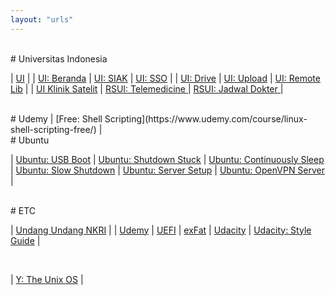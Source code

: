 ```yaml
---
layout: "urls"
---
```


<br>
# Universitas Indonesia

| [UI](https://ui.ac.id/) | 
| [UI: Beranda](https://beranda.ui.ac.id/) | [UI: SIAK](https://academic.ui.ac.id/) | [UI: SSO](https://sso.ui.ac.id/) |
| [UI: Drive](https://drive.ui.ac.id/)     | [UI: Upload](http://upload.ui.ac.id/)  | [UI: Remote Lib](https://remote-lib.ui.ac.id/) | 
| [UI Klinik Satelit](https://reservasi.ehealth.co.id/) | [RSUI: Telemedicine  ](http://bit.ly/telemedicineRSUI) | [RSUI: Jadwal Dokter ](http://bit.ly/jadwaldokterRSUI) |

<br>
# Udemy
| [Free: Shell Scripting](https://www.udemy.com/course/linux-shell-scripting-free/) |

<br>
# Ubuntu

| [Ubuntu: USB Boot](https://ubuntu.com/tutorials/create-a-usb-stick-on-ubuntu) | [Ubuntu: Shutdown Stuck](https://askubuntu.com/questions/1029068/ubuntu-18-04-stuck-at-shutdown) | [Ubuntu: Continuously Sleep](https://unix.stackexchange.com/questions/25133/ubuntu-server-continuously-goes-to-sleep/)
| [Ubuntu: Slow Shutdown](https://medium.com/@sbyang/slow-shut-down-of-ubuntu-18-04-e5fcc31255e2) | [Ubuntu: Server Setup](https://www.digitalocean.com/community/tutorials/initial-server-setup-with-ubuntu-20-04) | [Ubuntu: OpenVPN Server](https://www.digitalocean.com/community/tutorials/how-to-set-up-and-configure-an-openvpn-server-on-ubuntu-20-04) |

<br>
# ETC

| [Undang Undang NKRI](https://uu.vlsm.org/) |
| [Udemy](https://www.udemy.com/) | [UEFI](https://www.howtogeek.com/56958/htg-explains-how-uefi-will-replace-the-bios/) | [exFat](https://itsfoss.com/mount-exfat/) | 
[Udacity](https://www.udacity.com/) | [Udacity: Style Guide](https://udacity.github.io/frontend-nanodegree-styleguide/) |

<br>

| [Y: The Unix OS](https://www.youtube.com/watch?v=tc4ROCJYbm0) |

